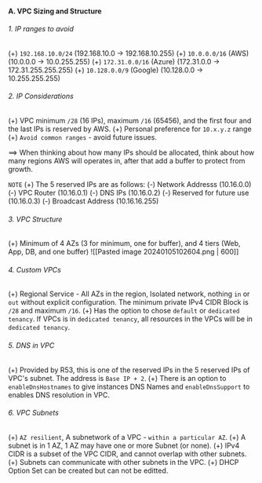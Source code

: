 #### A. VPC Sizing and Structure 
###### 1.  IP ranges to avoid
(+) `192.168.10.0/24` (192.168.10.0 -> 192.168.10.255)
(+) `10.0.0.0/16` (AWS) (10.0.0.0 -> 10.0.255.255)
(+) `172.31.0.0/16` (Azure) (172.31.0.0 -> 172.31.255.255.255)
(+) `10.128.0.0/9` (Google) (10.128.0.0 -> 10.255.255.255)

###### 2. IP Considerations
(+) VPC minimum `/28` (16 IPs), maximum `/16` (65456), and the first four and the last IPs is reserved by AWS.
(+) Personal preference for `10.x.y.z` range
(+) `Avoid common ranges` - avoid future issues.

==> When thinking about how many IPs should be allocated, think about how many regions AWS will operates in, after that add a buffer to protect from growth.

`NOTE`
(+) The 5 reserved IPs are as follows:
	(-) Network Addresss (10.16.0.0)
	(-) VPC Router (10.16.0.1)
	(-) DNS IPs (10.16.0.2)
	(-) Reserved for future use (10.16.0.3)
	(-) Broadcast Address (10.16.16.255)

###### 3. VPC Structure
(+) Minimum of 4 AZs (3 for minimum, one for buffer), and 4 tiers (Web, App, DB, and one buffer)
![[Pasted image 20240105102604.png | 600]]

###### 4. Custom VPCs
(+) Regional Service - All AZs in the region, Isolated network, nothing `in` or `out` without explicit configuration. The minimum private IPv4 CIDR Block is `/28` and maximum `/16`.
(+) Has the option to chose `default` or `dedicated tenancy`. If VPCs is in `dedicated tenancy`, all resources in the VPCs will be in `dedicated tenancy`.

###### 5. DNS in VPC
(+) Provided by R53, this is one of the reserved IPs in the 5 reserved IPs of VPC's subnet. The address is `Base IP + 2`.
(+) There is an option to `enableDnsHostnames` to give instances DNS Names and `enableDnsSupport` to enables DNS resolution in VPC.

###### 6. VPC Subnets
(+) `AZ resilient`, A subnetwork of a VPC - `within a particular AZ`.
(+) A subnet is in 1 AZ, 1 AZ may have one or more Subnet (or none).
(+) IPv4 CIDR is a subset of the VPC CIDR, and cannot overlap with other subnets.
(+) Subnets can communicate with other subnets in the VPC.
(+) DHCP Option Set can be created but can not be editted.
